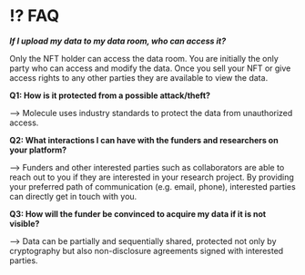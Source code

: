 # ⁉ FAQ

_**If I upload my data to my data room, who can access it?**_

Only the NFT holder can access the data room. You are initially the only party who can access and modify the data. Once you sell your NFT or give access rights to any other parties they are available to view the data.



**Q1: How is it protected from a possible attack/theft?**&#x20;

\--> Molecule uses industry standards to protect the data from unauthorized access.



**Q2: What interactions I can have with the funders and researchers on your platform?**

—> Funders and other interested parties such as collaborators are able to reach out to you if they are interested in your research project. By providing your preferred path of communication (e.g. email, phone), interested parties can directly get in touch with you.



**Q3: How will the funder be convinced to acquire my data if it is not visible?**

—> Data can be partially and sequentially shared, protected not only by cryptography but also non-disclosure agreements signed with interested parties.&#x20;
